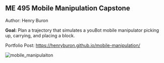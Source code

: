 ## ME 495 Mobile Manipulation Capstone

Author: Henry Buron

**Goal:** Plan a trajectory that simulates a youBot mobile manipulator picking up, carrying, and placing a block.

Portfolio Post: https://henryburon.github.io/mobile-manipulation/

![mobile_manipulaiton](https://github.com/henryburon/mobile-manipulation/assets/141075086/deb5f092-76f8-4f04-831e-5f31dcdd5b54)